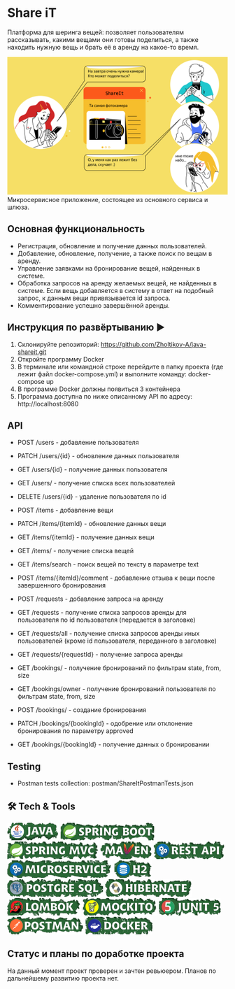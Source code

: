 # Share iT
Платформа для шеринга вещей: позволяет пользователям рассказывать,
какими вещами они готовы поделиться,
а также находить нужную вещь и брать её в аренду на какое-то время.
<div>
<img width="1012" alt="DataBase schema" src="assets/ShareItLanding.png">
</div>
Микросервисное приложение, состоящее из основного сервиса и шлюза.

## Основная функциональность
* Регистрация, обновление и получение данных пользователей.
* Добавление, обновление, получение, а также поиск по вещам в аренду.
* Управление заявками на бронирование вещей, найденных в системе.
* Обработка запросов на аренду желаемых вещей, не найденных в системе.
  Если вещь добавляется в систему в ответ на подобный запрос, к данным вещи привязывается id запроса.
* Комментирование успешно завершённой аренды.

## Инструкция по развёртыванию ▶️
1) Склонируйте репозиторий: https://github.com/Zholtikov-A/java-shareit.git
2) Откройте программу Docker
3) В терминале или командной строке перейдите в папку проекта (где лежит файл docker-compose.yml) и выполните команду: docker-compose up
4) В программе Docker должны появиться 3 контейнера
5) Программа доступна по ниже описанному API по адресу: http://localhost:8080

## API
* POST /users - добавление пользователя
* PATCH /users/{id} - обновление данных пользователя
* GET /users/{id} - получение данных пользователя
* GET /users/ - получение списка всех пользователей
* DELETE /users/{id} - удаление пользователя по id

* POST /items - добавление вещи
* PATCH /items/{itemId} - обновление данных вещи
* GET /items/{itemId} - получение данных вещи
* GET /items/ - получение списка вещей
* GET /items/search - поиск вещей по тексту в параметре text
* POST /items/{itemId}/comment - добавление отзыва к вещи после завершенного бронирования

* POST /requests - добавление запроса на аренду
* GET /requests - получение списка запросов аренды для пользователя по id пользователя (передается в заголовке)
* GET /requests/all - получение списка запросов аренды иных пользователей (кроме id пользователя, переданного в заголовке)
* GET /requests/{requestId} - получение запроса аренды

* GET /bookings/ - получение бронирований по фильтрам state, from, size
* GET /bookings/owner - получение бронирований пользователя по фильтрам state, from, size
* POST /bookings/ - создание бронирования
* PATCH /bookings/{bookingId} - одобрение или отклонение бронирования по параметру approved
* GET /bookings/{bookingId} - получение данных о бронировании

## Testing

* Postman tests collection: postman/ShareItPostmanTests.json

## 🛠 Tech & Tools

<div>
      <img src="https://github.com/Salaia/icons/blob/main/green/Java.png?raw=true" title="Java" alt="Java" height="40"/>
      <img src="https://github.com/Salaia/icons/blob/main/green/SPRING%20boot.png?raw=true" title="Spring Boot" alt="Spring Boot" height="40"/>
      <img src="https://github.com/Salaia/icons/blob/main/green/SPRING%20MVC.png?raw=true" title="Spring MVC" alt="Spring MVC" height="40"/>
      <img src="https://github.com/Salaia/icons/blob/main/green/Maven.png?raw=true" title="Apache Maven" alt="Apache Maven" height="40"/>
<img src="https://github.com/Salaia/icons/blob/main/green/Rest%20API.png?raw=true" title="Rest API" alt="Rest API" height="40"/>
      <img src="https://github.com/Salaia/icons/blob/main/green/Microservice.png?raw=true" title="Microservice" alt="Microservice" height="40"/>
<img src="https://github.com/Salaia/icons/blob/main/green/H2.png?raw=true" title="H2" alt="H2" height="40"/>
<img src="https://github.com/Salaia/icons/blob/main/green/PostgreSQL.png?raw=true" alt="PostgreSQL" height="40"/> 
<img src="https://github.com/Salaia/icons/blob/main/green/Hibernate.png?raw=true" title="Hibernate" alt="Hibernate" height="40"/>
      <img src="https://github.com/Salaia/icons/blob/main/green/Lombok.png?raw=true" title="Lombok" alt="Lombok" height="40"/>
      <img src="https://github.com/Salaia/icons/blob/main/green/Mockito.png?raw=true" title="Mockito" alt="Mockito" height="40"/>
<img src="https://github.com/Salaia/icons/blob/main/green/JUnit%205.png?raw=true" title="JUnit 5" alt="JUnit 5" height="40"/>
<img src="https://github.com/Salaia/icons/blob/main/green/Postman.png?raw=true" title="Postman" alt="Postman" height="40"/>
<img src="https://github.com/Salaia/icons/blob/main/green/Docker.png?raw=true" title="Docker" alt="Docker" height="40"/>
</div>

## Статус и планы по доработке проекта

На данный момент проект проверен и зачтен ревьюером. Планов по дальнейшему развитию проекта нет.


